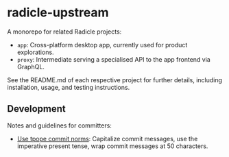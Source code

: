 # radicle-upstream

A monorepo for related Radicle projects:

- `app`: Cross-platform desktop app, currently used for product explorations.
- `proxy`: Intermediate serving a specialised API to the app frontend via GraphQL.

See the README.md of each respective project for further details, including
installation, usage, and testing instructions.

## Development

Notes and guidelines for committers:

- [Use tpope commit norms](https://tbaggery.com/2008/04/19/a-note-about-git-commit-messages.html): Capitalize commit messages, use the imperative present tense, wrap commit messages at 50 characters.
